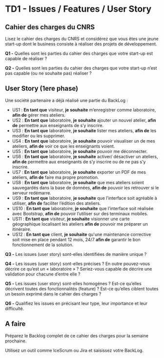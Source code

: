 # TD1 - Issues / Features / User Story

## Cahier des charges du CNRS

Lisez le cahier des charges du CNRS et considérez que vous êtes une jeune start-up dont le business consiste à réaliser des projets de développement.

**Q1 -** Quelles sont les parties du cahier des charges que votre start-up est capable de réaliser ?

**Q2 -** Quelles sont les parties du cahier des charges que votre start-up n’est pas capable (ou ne souhaite pas) réaliser ?

## User Story (1ere phase)

Une société partenaire a déjà réalisé une partie du BackLog :

* US1 : **En tant que** visiteur, **je souhaite** m’enregistrer comme laboratoire, **afin de** gérer mes ateliers.
* US2 : **En tant que** laboratoire, **je souhaite** ajouter un nouvel atelier, **afin de** permettre aux enseignants de s’y inscrire.
* US3 : **En tant que** laboratoire, **je souhaite** lister mes ateliers, **afin de** les modifier ou les supprimer.
* US4 : **En tant que** laboratoire, **je souhaite** pouvoir visualiser un de mes ateliers, **afin de** voir ce que les enseignants voient.
* US5 : **En tant que** laboratoire, **je souhaite** pouvoir me déconnecter.
* US6 : **En tant que** laboratoire, **je souhaite** activer/ désactiver un ateliers, **afin de** permettre aux enseignants de s’y inscrire ou de ne pas s’y inscrire.
* US7 : **En tant que** laboratoire, **je souhaite** exporter un PDF de mes ateliers, **afin de** faire ma propre promotion.
* US8 : **En tant que** laboratoire, **je souhaite** que mes ateliers soient sauvegardés dans la base de données, **afin de** pouvoir les retrouver si le serveur redémarre.
* US9 : **En tant que** laboratoire, **je souhaite** que l’interface soit agréable à utiliser, **afin de** faciliter l’édition des ateliers.
* US10 : **En tant que** laboratoire, **je souhaite** que l’interface soit réalisée avec Bootstrap, **afin de** pouvoir l’utiliser sur des terminaux mobiles.
* US11 : **En tant que** visiteur, **je souhaite** visionner une carte géographique localisant les ateliers **afin de** pouvoir me préparer un itinéraire.
* US12 : **En tant que** client, **je souhaite** qu'une maintenance corrective soit mise en place pendant 12 mois, 24/7 **afin de** garantir le bon fonctionnement de la solution.

**Q3 -** Les issues (user story) sont-elles identifiées de manière unique ?

**Q4 -**  Les issues (user story) sont-elles précises ? En outre pouvez-vous décrire ce qu’est un « laboratoire » ? Seriez-vous capable de décrire une validation pour chacune d’entre elle ?

**Q5 -** Les issues (user story) sont-elles homogènes ? Est-ce qu’elles décrivent toutes des fonctionnalités (feature) ? Est-ce qu’elles ciblent toutes un besoin exprimé dans le cahier des charges ?

**Q6 -** Qualifiez les issues en précisant leur type, leur importance et leur difficulté.

## A faire

Préparez le Backlog complet de ce cahier des charges pour la semaine prochaine.

Utilisez un outil comme IceScrum ou Jira et saisissez votre BackLog.
